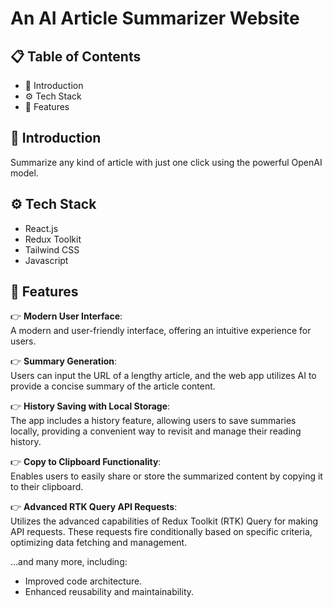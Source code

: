# An AI Article Summarizer Website  

## 📋 Table of Contents  
- 🤖 Introduction  
- ⚙️ Tech Stack  
- 🔋 Features  

## 🤖 Introduction  
Summarize any kind of article with just one click using the powerful OpenAI model.  

## ⚙️ Tech Stack  
- React.js  
- Redux Toolkit  
- Tailwind CSS
- Javascript

## 🔋 Features  
👉 **Modern User Interface**:  
A modern and user-friendly interface, offering an intuitive experience for users.  

👉 **Summary Generation**:  
Users can input the URL of a lengthy article, and the web app utilizes AI to provide a concise summary of the article content.  

👉 **History Saving with Local Storage**:  
The app includes a history feature, allowing users to save summaries locally, providing a convenient way to revisit and manage their reading history.  

👉 **Copy to Clipboard Functionality**:  
Enables users to easily share or store the summarized content by copying it to their clipboard.  

👉 **Advanced RTK Query API Requests**:  
Utilizes the advanced capabilities of Redux Toolkit (RTK) Query for making API requests. These requests fire conditionally based on specific criteria, optimizing data fetching and management.  

...and many more, including:  
- Improved code architecture.  
- Enhanced reusability and maintainability.  
